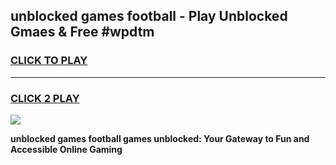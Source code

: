 
## unblocked games football - Play Unblocked Gmaes & Free #wpdtm
<h3>
<a href="https://news.freeplayer.one?title=unblocked_games_football&ref=26F">CLICK TO PLAY</a></h3>
<hr>

<h3>
<a href="https://news.freeplayer.one?title=unblocked_games_football&ref=26F">CLICK 2 PLAY</a>
  
</h3>

<a href="https://news.freeplayer.one?title=unblocked_games_football&ref=26F/"><img src="https://clearcache.store/games.png"></a>


**unblocked games football games unblocked: Your Gateway to Fun and Accessible Online Gaming**
